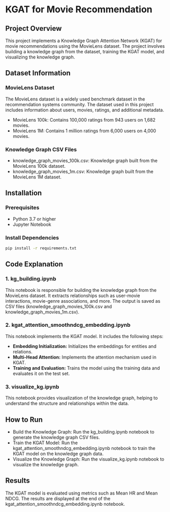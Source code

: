 # KGAT for Movie Recommendation

## Project Overview

This project implements a Knowledge Graph Attention Network (KGAT) for movie recommendations using the MovieLens dataset. The project involves building a knowledge graph from the dataset, training the KGAT model, and visualizing the knowledge graph.

## Dataset Information

### MovieLens Dataset

The MovieLens dataset is a widely used benchmark dataset in the recommendation systems community. The dataset used in this project includes information about users, movies, ratings, and additional metadata.

- MovieLens 100k: Contains 100,000 ratings from 943 users on 1,682 movies.
- MovieLens 1M: Contains 1 million ratings from 6,000 users on 4,000 movies.

### Knowledge Graph CSV Files

- knowledge_graph_movies_100k.csv: Knowledge graph built from the MovieLens 100k dataset.
- knowledge_graph_movies_1m.csv: Knowledge graph built from the MovieLens 1M dataset.

## Installation

### Prerequisites

- Python 3.7 or higher
- Jupyter Notebook

### Install Dependencies

```bash
pip install -r requirements.txt

```

## Code Explanation

### 1. kg_building.ipynb

This notebook is responsible for building the knowledge graph from the MovieLens dataset. It extracts relationships such as user-movie interactions, movie-genre associations, and more. The output is saved as CSV files (knowledge_graph_movies_100k.csv and knowledge_graph_movies_1m.csv).

### 2. kgat_attention_smoothndcg_embedding.ipynb

This notebook implements the KGAT model. It includes the following steps:

- **Embedding Initialization:** Initializes the embeddings for entities and relations.
- **Multi-Head Attention:** Implements the attention mechanism used in KGAT.
- **Training and Evaluation:** Trains the model using the training data and evaluates it on the test set.

### 3. visualize_kg.ipynb

This notebook provides visualization of the knowledge graph, helping to understand the structure and relationships within the data.

## How to Run

- Build the Knowledge Graph: Run the kg_building.ipynb notebook to generate the knowledge graph CSV files.
- Train the KGAT Model: Run the kgat_attention_smoothndcg_embedding.ipynb notebook to train the KGAT model on the knowledge graph data.
- Visualize the Knowledge Graph: Run the visualize_kg.ipynb notebook to visualize the knowledge graph.

## Results

The KGAT model is evaluated using metrics such as Mean HR and Mean NDCG. The results are displayed at the end of the kgat_attention_smoothndcg_embedding.ipynb notebook.
